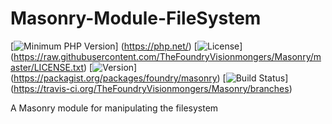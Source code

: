 # Masonry-Module-FileSystem

[![Minimum PHP Version](https://img.shields.io/badge/php-%3E%3D%205.5-8892BF.svg)]
(https://php.net/)
[![License](https://img.shields.io/packagist/l/foundry/masonry.svg)]
(https://raw.githubusercontent.com/TheFoundryVisionmongers/Masonry/master/LICENSE.txt)
[![Version](https://img.shields.io/packagist/vpre/foundry/masonry.svg)]
(https://packagist.org/packages/foundry/masonry)
[![Build Status](https://img.shields.io/travis/TheFoundryVisionmongers/Masonry/master.svg)]
(https://travis-ci.org/TheFoundryVisionmongers/Masonry/branches)


A Masonry module for manipulating the filesystem
